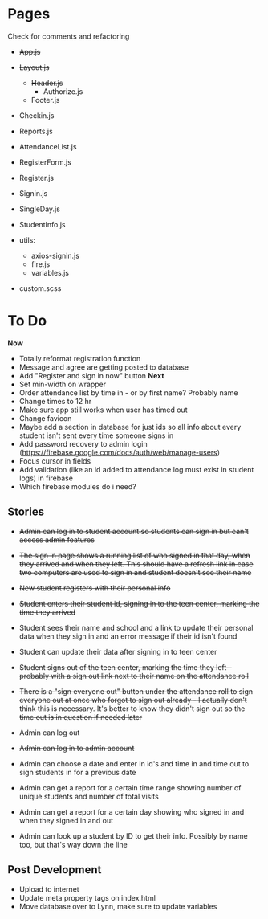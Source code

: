 # Pages
Check for comments and refactoring
* ~~App.js~~
* ~~Layout.js~~
  * ~~Header.js~~
    * Authorize.js
  * Footer.js
* Checkin.js
* Reports.js

* AttendanceList.js
* RegisterForm.js
* Register.js
* Signin.js
* SingleDay.js
* StudentInfo.js
* utils:
  * axios-signin.js
  * fire.js
  * variables.js
* custom.scss

# To Do
**Now**
* Totally reformat registration function
* Message and agree are getting posted to database
* Add "Register and sign in now" button
**Next**
* Set min-width on wrapper
* Order attendance list by time in - or by first name? Probably name
* Change times to 12 hr
* Make sure app still works when user has timed out
* Change favicon
* Maybe add a section in database for just ids so all info about every student isn't sent every time someone signs in
* Add password recovery to admin login (https://firebase.google.com/docs/auth/web/manage-users)
* Focus cursor in fields
* Add validation (like an id added to attendance log must exist in student logs) in firebase 
* Which firebase modules do i need?

## Stories
* ~~Admin can log in to student account so students can sign in but can't access admin features~~
* ~~The sign in page shows a running list of who signed in that day, when they arrived and when they left. This should have a refresh link in case two computers are used to sign in and student doesn't see their name~~
* ~~New student registers with their personal info~~
* ~~Student enters their student id, signing in to the teen center, marking the time they arrived~~
* Student sees their name and school and a link to update their personal data when they sign in and an error message if their id isn't found
* Student can update their data after signing in to teen center
* ~~Student signs out of the teen center, marking the time they left - probably with a sign out link next to their name on the attendance roll~~
* ~~There is a "sign everyone out" button under the attendance roll to sign everyone out at once who forgot to sign out already - I actually don't think this is necessary. It's better to know they didn't sign out so the time out is in question if needed later~~
* ~~Admin can log out~~

* ~~Admin can log in to admin account~~
* Admin can choose a date and enter in id's and time in and time out to sign students in for a previous date
* Admin can get a report for a certain time range showing number of unique students and number of total visits
* Admin can get a report for a certain day showing who signed in and when they signed in and out
* Admin can look up a student by ID to get their info. Possibly by name too, but that's way down the line

## Post Development
* Upload to internet
* Update meta property tags on index.html
* Move database over to Lynn, make sure to update variables